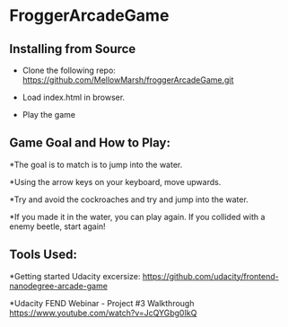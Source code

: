 # FroggerArcadeGame

## Installing from Source

* Clone the following repo:
 https://github.com/MellowMarsh/froggerArcadeGame.git
* Load index.html in browser.

* Play the game

## Game Goal and How to Play:

*The goal is to match is to jump into the water. 

*Using the arrow keys on your keyboard, move upwards.

*Try and avoid the cockroaches and try and jump into the water.

*If you made it in the water, you can play again. If you collided with a enemy beetle, start again!

## Tools Used:

*Getting started Udacity excersize:
https://github.com/udacity/frontend-nanodegree-arcade-game


*Udacity FEND Webinar - Project #3 Walkthrough
https://www.youtube.com/watch?v=JcQYGbg0IkQ
